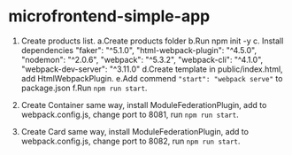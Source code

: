 # microfrontend-simple-app

1. Create products list.
    a.Create products folder
    b.Run npm init -y
    c. Install dependencies 
       "faker": "^5.1.0",
       "html-webpack-plugin": "^4.5.0",
       "nodemon": "^2.0.6",
       "webpack": "^5.3.2",
       "webpack-cli": "^4.1.0",
       "webpack-dev-server": "^3.11.0"
    d.Create template in public/index.html, add HtmlWebpackPlugin.
    e.Add commend `"start": "webpack serve"` to package.json
    f.Run `npm run start`.

2. Create Container same way, install ModuleFederationPlugin, add to webpack.config.js, change port to 8081, run `npm run start`.

3. Create Card same way, install ModuleFederationPlugin, add to webpack.config.js, change port to 8082, run `npm run start`.